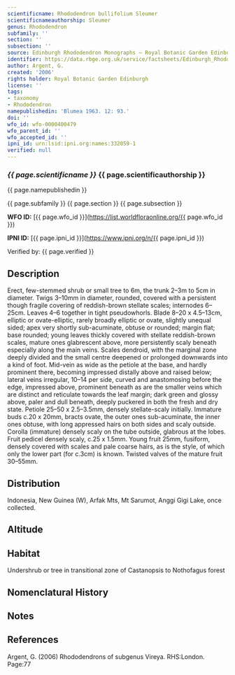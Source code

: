 ```yaml
---
scientificname: Rhododendron bullifolium Sleumer
scientificnameauthorship: Sleumer
genus: Rhododendron
subfamily: ''
section: ''
subsection: ''
source: Edinburgh Rhododendron Monographs – Royal Botanic Garden Edinburgh
identifier: https://data.rbge.org.uk/service/factsheets/Edinburgh_Rhododendron_Monographs.xhtml
author: Argent, G.
created: '2006'
rights holder: Royal Botanic Garden Edinburgh
license: ''
tags:
- taxonomy
- Rhododendron
namepublishedin: 'Blumea 1963. 12: 93.'
doi: ''
wfo_id: wfo-0000400479
wfo_parent_id: ''
wfo_accepted_id: ''
ipni_id: urn:lsid:ipni.org:names:332059-1
verified: null
---
```

### _{{ page.scientificname }}_ {{ page.scientificauthorship }}
 {{ page.namepublishedin }}

{{ page.subfamily }} {{ page.section }} {{ page.subsection }}

**WFO ID:** [{{ page.wfo_id }}](https://list.worldfloraonline.org/{{ page.wfo_id }})

**IPNI ID:** [{{ page.ipni_id }}](https://www.ipni.org/n/{{ page.ipni_id }})

Verified by: {{ page.verified }}



## Description
Erect, few-stemmed shrub or small tree to 6m, the trunk 2–3m to 5cm in diameter. Twigs 3–10mm in diameter, rounded, covered with a persistent though fragile covering of reddish-brown stellate scales; internodes 6–25cm. Leaves 4–6 together in tight pseudowhorls. Blade 8–20 x 4.5–13cm, elliptic or ovate-elliptic, rarely broadly elliptic or ovate, slightly unequal sided; apex very shortly sub-acuminate, obtuse or rounded; margin flat; base rounded; young leaves thickly covered with stellate reddish-brown scales, mature ones glabrescent above, more persistently scaly beneath especially along the main veins. Scales dendroid, with the marginal zone deeply divided and the small centre deepened or prolonged downwards into a kind of foot. Mid-vein as wide as the petiole at the base, and hardly prominent there, becoming impressed distally above and raised below; lateral veins irregular, 10–14 per side, curved and anastomosing before the edge, impressed above, prominent beneath as are the smaller veins which are distinct and reticulate towards the leaf margin; dark green and glossy above, paler and dull beneath, deeply puckered in both the fresh and dry state. Petiole 25–50 x 2.5–3.5mm, densely stellate-scaly initially. Immature buds c.20 x 20mm, bracts ovate, the outer ones sub-acuminate, the inner ones obtuse, with long appressed hairs on both sides and scaly outside. Corolla (immature) densely scaly on the tube outside, glabrous at the lobes. Fruit pedicel densely scaly, c.25 x 1.5mm. Young fruit 25mm, fusiform, densely covered with scales and pale coarse hairs, as is the style, of which only the lower part (for c.3cm) is known. Twisted valves of the mature fruit 30–55mm.

## Distribution
Indonesia, New Guinea (W), Arfak Mts, Mt Sarumot, Anggi Gigi Lake, once collected.

## Altitude


## Habitat
Undershrub or tree in transitional zone of Castanopsis to Nothofagus forest

## Nomenclatural History

                       
## Notes


## References

Argent, G. (2006) Rhododendrons of subgenus Vireya. RHS:London. Page:77
